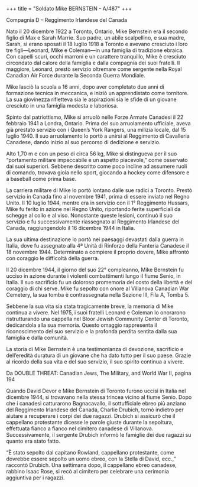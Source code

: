 +++
title = "Soldato Mike BERNSTEIN - A/487"
+++

Compagnia D – Reggimento Irlandese del Canada

Nato il 20 dicembre 1922 a Toronto, Ontario, Mike Bernstein era il secondo figlio di Max e Sarah Marrie. Suo padre, un abile scalpellino, e sua madre, Sarah, si erano sposati il 18 luglio 1918 a Toronto e avevano cresciuto i loro tre figli—Leonard, Mike e Coleman—in una famiglia di tradizione ebraica.
Con capelli scuri, occhi marroni e un carattere tranquillo, Mike è cresciuto circondato dal calore della famiglia e dalla compagnia dei suoi fratelli. Il maggiore, Leonard, prestò servizio oltremare come sergente nella Royal Canadian Air Force durante la Seconda Guerra Mondiale.

Mike lasciò la scuola a 16 anni, dopo aver completato due anni di formazione tecnica in meccanica, e iniziò un apprendistato come tornitore. La sua giovinezza rifletteva sia le aspirazioni sia le sfide di un giovane cresciuto in una famiglia modesta e laboriosa.

Spinto dal patriottismo, Mike si arruolò nelle Forze Armate Canadesi il 22 febbraio 1941 a Londra, Ontario. Prima del suo arruolamento ufficiale, aveva già prestato servizio con i Queen’s York Rangers, una milizia locale, dal 15 luglio 1940.
Il suo arruolamento lo portò a unirsi al Reggimento di Cavalleria Canadese, dando inizio al suo percorso di dedizione e servizio.

Alto 1,70 m e con un peso di circa 56 kg, Mike si distingueva per il suo “portamento militare impeccabile e un aspetto piacevole,” come osservato dai suoi superiori. Sebbene descritto come poco incline ad assumere ruoli di comando, trovava gioia nello sport, giocando a hockey come difensore e a baseball come prima base.

La carriera militare di Mike lo portò lontano dalle sue radici a Toronto. Prestò servizio in Canada fino al novembre 1941, prima di essere inviato nel Regno Unito.
Il 10 luglio 1944, mentre era in servizio con il 1° Reggimento Hussars, Mike fu ferito in azione nel Regno Unito, riportando ferite superficiali da schegge al collo e al viso. Nonostante queste lesioni, continuò il suo servizio e fu successivamente riassegnato al Reggimento Irlandese del Canada, raggiungendolo il 16 dicembre 1944 in Italia.

La sua ultima destinazione lo portò nei paesaggi devastati dalla guerra in Italia, dove fu assegnato alla 4ª Unità di Rinforzo della Fanteria Canadese il 18 novembre 1944. Determinato a compiere il proprio dovere, Mike affrontò con coraggio le difficoltà della guerra.

Il 20 dicembre 1944, il giorno del suo 22° compleanno, Mike Bernstein fu ucciso in azione durante i violenti combattimenti lungo il fiume Senio, in Italia.
Il suo sacrificio fu un doloroso promemoria del costo della libertà e del coraggio di chi serve.
Mike fu sepolto con onore al Villanova Canadian War Cemetery, la sua tomba è contrassegnata nella Sezione III, Fila A, Tomba 5.

Sebbene la sua vita sia stata tragicamente breve, la memoria di Mike continua a vivere.
Nel 1975, i suoi fratelli Leonard e Coleman lo onorarono ristrutturando una cappella nel Bloor Jewish Community Center di Toronto, dedicandola alla sua memoria. Questo omaggio rappresenta il riconoscimento del suo servizio e la profonda perdita sentita dalla sua famiglia e dalla comunità.

La storia di Mike Bernstein è una testimonianza di devozione, sacrificio e dell’eredità duratura di un giovane che ha dato tutto per il suo paese. 
Grazie al ricordo della sua vita e del suo servizio, il suo spirito continua a vivere.


Da DOUBLE THREAT: Canadian Jews, The Military, and World War II, pagina 194

Quando David Devor e Mike Bernstein di Toronto furono uccisi in Italia nel dicembre 1944, si trovavano nella stessa trincea vicino al fiume Senio. Dopo che i canadesi catturarono Bagnacavallo, il sottufficiale ebreo più anziano del Reggimento Irlandese del Canada, Charlie Drubich, tornò indietro per aiutare a recuperare i corpi dei due ragazzi. Drubich si assicurò che il cappellano protestante dicesse le parole giuste durante la sepoltura, effettuata fianco a fianco nel cimitero canadese di Villanova. Successivamente, il sergente Drubich informò le famiglie dei due ragazzi su quanto era stato fatto.

“È stato sepolto dal capitano Rowland, cappellano protestante, come dovrebbe essere sepolto un uomo ebreo, con la Stella di David, ecc.,” raccontò Drubich.
Una settimana dopo, il cappellano ebreo canadese, rabbino Isaac Rose, si recò al cimitero per celebrare una cerimonia aggiuntiva per i ragazzi.

